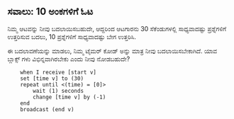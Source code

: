 ## ಸವಾಲು: 10 ಅಂಕಗಳಿಗೆ ಓಟ

ನಿಮ್ಮ ಆಟವನ್ನು ನೀವು ಬದಲಾಯಿಸಬಹುದೇ, ಆದ್ದರಿಂದ ಆಟಗಾರನು 30 ಸೆಕೆಂಡುಗಳಲ್ಲಿ ಸಾಧ್ಯವಾದಷ್ಟು ಪ್ರಶ್ನೆಗಳಿಗೆ ಉತ್ತರಿಸುವ ಬದಲು, 10 ಪ್ರಶ್ನೆಗಳಿಗೆ ಸಾಧ್ಯವಾದಷ್ಟು ಬೇಗ ಉತ್ತರಿಸಿ.

ಈ ಬದಲಾವಣೆಯನ್ನು ಮಾಡಲು, ನಿಮ್ಮ ಟೈಮರ್ ಕೋಡ್ ಅನ್ನು ಮಾತ್ರ ನೀವು ಬದಲಾಯಿಸಬೇಕಾಗಿದೆ. ಯಾವ ಬ್ಲಾಕ್ಸ್ ಗಳು ವಿಭಿನ್ನವಾಗಿರಬೇಕು ಎಂದು ನೀವು ನೋಡಬಹುದೇ?

```blocks3
    when I receive [start v]
    set [time v] to (30)
    repeat until <(time) = [0]>
        wait (1) seconds
        change [time v] by (-1)
    end
    broadcast (end v)
```